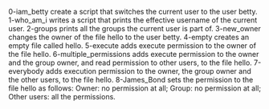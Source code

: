 0-iam_betty create a script that switches the current user to the user betty.
1-who_am_i writes a script that prints the effective username of the current user.
2-groups prints all the groups the current user is part of.
3-new_owner changes the owner of the file hello to the user betty.
4-empty creates an empty file called hello.
5-execute adds execute permission to the owner of the file hello.
6-multiple_permissions adds execute permission to the owner and the group owner, and read permission to other users, to the file hello.
7-everybody adds execution permission to the owner, the group owner and the other users, to the file hello.
8-James_Bond  sets the permission to the file hello as follows: Owner: no permission at all; Group: no permission at all; Other users: all the permissions.
